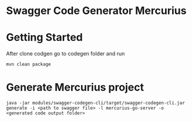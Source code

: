 # Swagger Code Generator Mercurius

# Getting Started

After clone codgen go to codegen folder and run
```
mvn clean package
```

# Generate Mercurius project
```
java -jar modules/swagger-codegen-cli/target/swagger-codegen-cli.jar generate -i <path to swagger file> -l mercurius-go-server -o <generated code output folder>
```